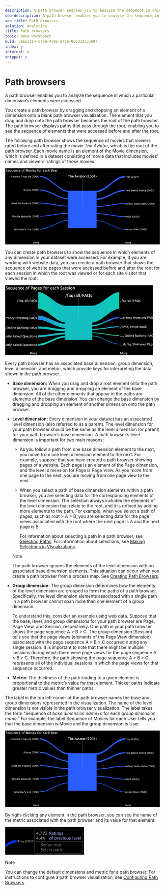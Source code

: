 ```yaml
---
description: A path browser enables you to analyze the sequence in which a particular dimension’s elements were accessed.
seo-description: A path browser enables you to analyze the sequence in which a particular dimension’s elements were accessed.
seo-title: Path browsers
solution: Analytics
title: Path browsers
topic: Data workbench
uuid: 6ab5c314-c73e-4381-a7c6-80b332c33697
index: y
internal: n
snippet: y
---
```


# Path browsers

A path browser enables you to analyze the sequence in which a particular dimension’s elements were accessed.

 You create a path browser by dragging and dropping an element of a dimension onto a blank path browser visualization. The element that you drag and drop onto the path browser becomes the root of the path browser. The path browser displays paths that pass through the root, enabling you to see the sequence of elements that were accessed before and after the root.

The following path browser shows the sequence of movies that viewers rated before and after rating the movie *The Aviator*, which is the root of the path browser. Each movie name is an element of the Movie dimension, which is defined in a dataset consisting of movie data that includes movies’ names and viewers’ ratings of those movies.

![](assets/vis_PathBrowser_Movies.png)

You can create path browsers to show the sequence in which elements of any dimension in your dataset were accessed. For example, if you are working with website data, you can create a path browser that shows the sequence of website pages that were accessed before and after the root for each session in which the root was viewed or for each site visitor that viewed the root.

![](assets/vis_PathBrowser_Pages.png)

Every path browser has an associated base dimension, group dimension, level dimension, and metric, which provide keys for interpreting the data shown in the path browser.

* **Base dimension:** When you drag and drop a root element onto the path browser, you are dragging and dropping an element of the base dimension. All of the other elements that appear in the paths are elements of the base dimension. You can change the base dimension by dragging and dropping an element of another dimension onto the path browser. 
* **Level dimension:** Every dimension in your dataset has an associated level dimension (also referred to as a parent). The level dimension for your path browser should be the same as the level dimension (or parent) for your path browser’s base dimension. A path browser’s level dimension is important for two main reasons:

    * As you follow a path from one base dimension element to the next, you move from one level dimension element to the next. For example, suppose that you have created a path browser showing pages of a website. Each page is an element of the Page dimension, and the level dimension for Page is Page View. As you move from one page to the next, you are moving from one page view to the next. 
    * When you select a path of base dimension elements within a path browser, you are selecting data for the corresponding elements of the level dimension. The selection always includes the elements of the level dimension that relate to the root, and it is refined by adding more elements to the path. For example, when you select a path of pages, such as root > A > B, you are selecting data for the page views associated with the root where the next page is A and the next page is B.

      For information about selecting a path in a path browser, see [Selecting Paths](../../../data-workbench-client/c-analysis-vis/c-path-browsers/t-sel-paths.md#task_BF44D08C71954EF2ADEC4B82F840ADEB). For information about selections, see [Making Selections in Visualizations](../../../data-workbench-client/c-vis/c-sel-vis/c-sel-vis.md#concept_012870EC22C7476E9AFBF3B8B2515746).

  >[!NOTE]
  >
  >The path browser ignores the elements of the level dimension with no associated base dimension elements. This situation can occur when you create a path browser from a process map. See [Creating Path Browsers](../../../data-workbench-client/c-analysis-vis/c-path-browsers/c-create-path-browsers.md#concept_E120DE6A740D4B6F98DDA9E2B638F6FF).

* **Group dimension:** The group dimension determines how the elements of the level dimension are grouped to form the paths of a path browser. Specifically, the level dimension elements associated with a single path in a path browser cannot span more than one element of a group dimension.

  To understand this, consider an example using web data. Suppose that the base, level, and group dimensions for your path browser are Page, Page View, and Session, respectively. One path in your path browser shows the page sequence A > B > C. The group dimension (Session) tells you that the page views (elements of the Page View dimension) associated with the page sequence A > B > C occurred during any single session. It is important to note that there might be multiple sessions during which there were page views for the page sequence A > B > C. Therefore, the path showing the page sequence A > B > C represents all of the individual sessions in which the page views for that sequence occurred. 

* **Metric**: The thickness of the path leading to a given element is proportional to the metric’s value for that element. Thicker paths indicate greater metric values than thinner paths.

The label in the top left corner of the path browser names the base and group dimensions represented in the visualization. The name of the level dimension is not visible in the path browser visualization. The label takes the form “Sequence of *base dimension name*+s for each *group dimension name*.” For example, the label Sequence of Movies for each User tells you that the base dimension is Movie and the group dimension is User.

![](assets/vis_PathBrowser_Movies.png)

By right-clicking any element in the path browser, you can see the name of the metric associated with the path browser and its value for that element.

![](assets/vis_PathBrowser_RightClick.png)

>[!NOTE]
>
>You can change the default dimensions and metric for a path browser. For instructions to configure a path browser visualization, see [Configuring Path Browsers](../../../data-workbench-client/c-intf-anlys-ftrs/t-config-path-brwsr.md#task_BBB3DDAA140A414F984B697C2B8202A3).

